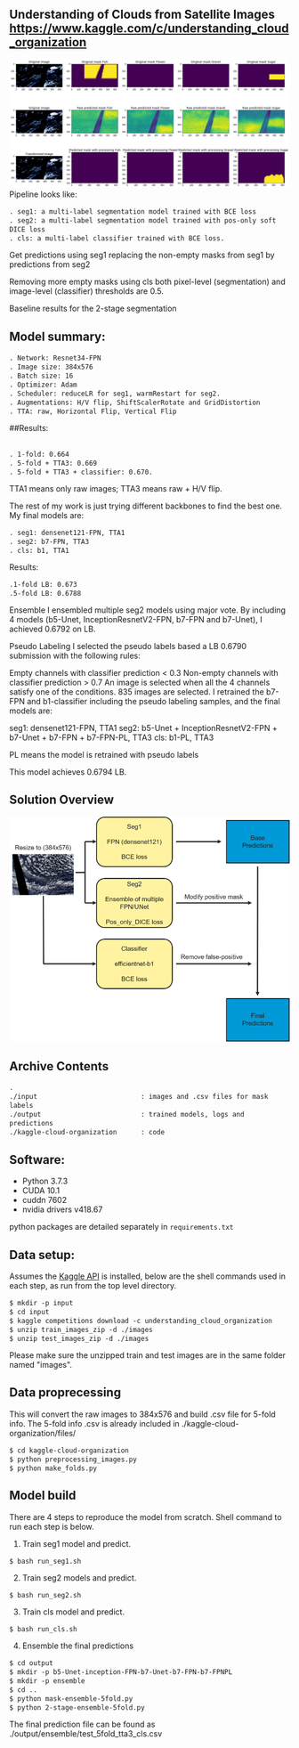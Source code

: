 ## Understanding of Clouds from Satellite Images https://www.kaggle.com/c/understanding_cloud_organization 
![image](cloud.png)
Pipeline looks like:

```
. seg1: a multi-label segmentation model trained with BCE loss
. seg2: a multi-label segmentation model trained with pos-only soft DICE loss
. cls: a multi-label classifier trained with BCE loss.
```

Get predictions using seg1 replacing the non-empty masks from seg1 by predictions from seg2

Removing more empty masks using cls both pixel-level (segmentation) and image-level (classifier) thresholds are 0.5.

Baseline results for the 2-stage segmentation

## Model summary:
```
. Network: Resnet34-FPN
. Image size: 384x576
. Batch size: 16
. Optimizer: Adam
. Scheduler: reduceLR for seg1, warmRestart for seg2.
. Augmentations: H/V flip, ShiftScalerRotate and GridDistortion
. TTA: raw, Horizontal Flip, Vertical Flip
```

##Results:
```

. 1-fold: 0.664
. 5-fold + TTA3: 0.669
. 5-fold + TTA3 + classifier: 0.670.
```

TTA1 means only raw images; TTA3 means raw + H/V flip.

The rest of my work is just trying different backbones to find the best one. My final models are:
```
. seg1: densenet121-FPN, TTA1
. seg2: b7-FPN, TTA3
. cls: b1, TTA1
```

Results:

```
.1-fold LB: 0.673
.5-fold LB: 0.6788
```

Ensemble
I ensembled multiple seg2 models using major vote. By including 4 models (b5-Unet, InceptionResnetV2-FPN, b7-FPN and b7-Unet), I achieved 0.6792 on LB.

Pseudo Labeling
I selected the pseudo labels based a LB 0.6790 submission with the following rules:

Empty channels with classifier prediction < 0.3
Non-empty channels with classifier prediction > 0.7
An image is selected when all the 4 channels satisfy one of the conditions. 835 images are selected. I retrained the b7-FPN and b1-classifier including the pseudo labeling samples, and the final models are:

seg1: densenet121-FPN, TTA1
seg2: b5-Unet + InceptionResnetV2-FPN + b7-Unet + b7-FPN + b7-FPN-PL, TTA3
cls: b1-PL, TTA3

PL means the model is retrained with pseudo labels

This model achieves 0.6794 LB.

## Solution Overview
![image](overview.png)

## Archive Contents
```
.
./input                          : images and .csv files for mask labels
./output                         : trained models, logs and predictions
./kaggle-cloud-organization      : code
```

## Software:
* Python 3.7.3
* CUDA 10.1
* cuddn 7602
* nvidia drivers v418.67

python packages are detailed separately in `requirements.txt`

## Data setup:
Assumes the [Kaggle API](https://github.com/Kaggle/kaggle-api) is installed, below are the shell commands used in each step, as run from the top level directory.
```
$ mkdir -p input
$ cd input
$ kaggle competitions download -c understanding_cloud_organization
$ unzip train_images_zip -d ./images
$ unzip test_images_zip -d ./images
```
Please make sure the unzipped train and test images are in the same folder named "images".

## Data proprecessing
This will convert the raw images to 384x576 and build .csv file for 5-fold info. The 5-fold info .csv is already included in ./kaggle-cloud-organization/files/
```
$ cd kaggle-cloud-organization
$ python preprocessing_images.py
$ python make_folds.py
```

## Model build
There are 4 steps to reproduce the model from scratch. Shell command to run each step is below.
1. Train seg1 model and predict.
```
$ bash run_seg1.sh
```
2. Train seg2 models and predict.
```
$ bash run_seg2.sh
```
3. Train cls model and predict.
```
$ bash run_cls.sh
```
4. Ensemble the final predictions
```
$ cd output
$ mkdir -p b5-Unet-inception-FPN-b7-Unet-b7-FPN-b7-FPNPL
$ mkdir -p ensemble
$ cd ..
$ python mask-ensemble-5fold.py
$ python 2-stage-ensemble-5fold.py
```
The final prediction file can be found as ./output/ensemble/test_5fold_tta3_cls.csv
